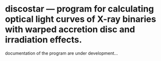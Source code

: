 # discostar &mdash; program for calculating optical light curves of X-ray binaries with warped accretion disc and irradiation effects.

documentation of the program are under development...
